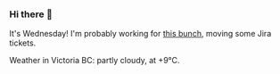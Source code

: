 ### Hi there :wave:

It's Wednesday! I'm probably working for [this bunch](https://github.com/kohofinancial), moving some Jira tickets.

Weather in Victoria BC: partly cloudy, at +9°C.
